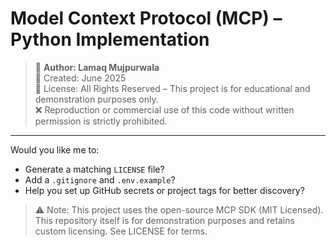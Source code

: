 # Model Context Protocol (MCP) – Python Implementation

> 🚨 **Author: Lamaq Mujpurwala**  
> 📅 Created: June 2025  
> 📜 License: All Rights Reserved – This project is for educational and demonstration purposes only.  
> ❌ Reproduction or commercial use of this code without written permission is strictly prohibited.


---

Would you like me to:

- Generate a matching `LICENSE` file?
- Add a `.gitignore` and `.env.example`?
- Help you set up GitHub secrets or project tags for better discovery?


> ⚠️ Note: This project uses the open-source MCP SDK (MIT Licensed). This repository itself is for demonstration purposes and retains custom licensing. See LICENSE for terms.
